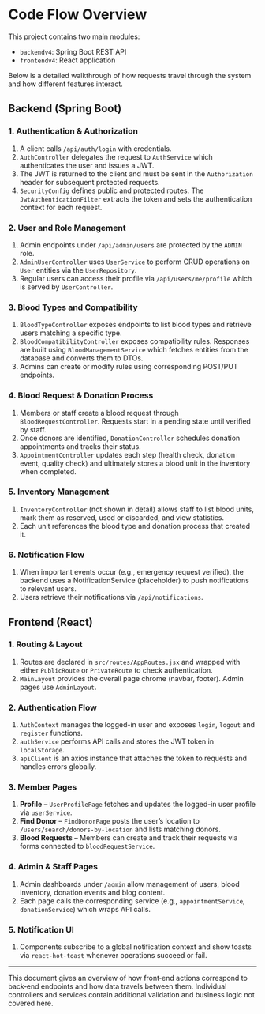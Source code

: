 # Code Flow Overview

This project contains two main modules:

- `backendv4`: Spring Boot REST API
- `frontendv4`: React application

Below is a detailed walkthrough of how requests travel through the system and how different features interact.

## Backend (Spring Boot)

### 1. Authentication & Authorization
1. A client calls `/api/auth/login` with credentials.
2. `AuthController` delegates the request to `AuthService` which authenticates the user and issues a JWT.
3. The JWT is returned to the client and must be sent in the `Authorization` header for subsequent protected requests.
4. `SecurityConfig` defines public and protected routes. The `JwtAuthenticationFilter` extracts the token and sets the authentication context for each request.

### 2. User and Role Management
1. Admin endpoints under `/api/admin/users` are protected by the `ADMIN` role.
2. `AdminUserController` uses `UserService` to perform CRUD operations on `User` entities via the `UserRepository`.
3. Regular users can access their profile via `/api/users/me/profile` which is served by `UserController`.

### 3. Blood Types and Compatibility
1. `BloodTypeController` exposes endpoints to list blood types and retrieve users matching a specific type.
2. `BloodCompatibilityController` exposes compatibility rules. Responses are built using `BloodManagementService` which fetches entities from the database and converts them to DTOs.
3. Admins can create or modify rules using corresponding POST/PUT endpoints.

### 4. Blood Request & Donation Process
1. Members or staff create a blood request through `BloodRequestController`. Requests start in a pending state until verified by staff.
2. Once donors are identified, `DonationController` schedules donation appointments and tracks their status.
3. `AppointmentController` updates each step (health check, donation event, quality check) and ultimately stores a blood unit in the inventory when completed.

### 5. Inventory Management
1. `InventoryController` (not shown in detail) allows staff to list blood units, mark them as reserved, used or discarded, and view statistics.
2. Each unit references the blood type and donation process that created it.

### 6. Notification Flow
1. When important events occur (e.g., emergency request verified), the backend uses a NotificationService (placeholder) to push notifications to relevant users.
2. Users retrieve their notifications via `/api/notifications`.

## Frontend (React)

### 1. Routing & Layout
1. Routes are declared in `src/routes/AppRoutes.jsx` and wrapped with either `PublicRoute` or `PrivateRoute` to check authentication.
2. `MainLayout` provides the overall page chrome (navbar, footer). Admin pages use `AdminLayout`.

### 2. Authentication Flow
1. `AuthContext` manages the logged-in user and exposes `login`, `logout` and `register` functions.
2. `authService` performs API calls and stores the JWT token in `localStorage`.
3. `apiClient` is an axios instance that attaches the token to requests and handles errors globally.

### 3. Member Pages
1. **Profile** – `UserProfilePage` fetches and updates the logged-in user profile via `userService`.
2. **Find Donor** – `FindDonorPage` posts the user’s location to `/users/search/donors-by-location` and lists matching donors.
3. **Blood Requests** – Members can create and track their requests via forms connected to `bloodRequestService`.

### 4. Admin & Staff Pages
1. Admin dashboards under `/admin` allow management of users, blood inventory, donation events and blog content.
2. Each page calls the corresponding service (e.g., `appointmentService`, `donationService`) which wraps API calls.

### 5. Notification UI
1. Components subscribe to a global notification context and show toasts via `react-hot-toast` whenever operations succeed or fail.

---
This document gives an overview of how front‑end actions correspond to back‑end endpoints and how data travels between them. Individual controllers and services contain additional validation and business logic not covered here.
